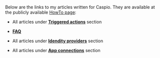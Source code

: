 Below are the links to my articles written for Caspio. They are available at the publicly available [HowTo page](https://howto.caspio.com/):

- All articles under **[Triggered actions](https://howto.caspio.com/triggered-actions/triggered-actions-2/)** section 

- **[FAQ](https://howto.caspio.com/frequently-asked-questions-faq-2/)** 

- All articles under **[Idendity providers](https://howto.caspio.com/directories/identity-providers/identity-providers/)** section 

- All articles under **[App connections](https://howto.caspio.com/directories/app-connections/app-connections/)** section 
